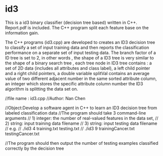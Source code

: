 # id3
This is a id3 binary classifier (decision tree based) written in C++.    Report.pdf is included.
The C++ program split each feature base on the information gain.

The C++ programs (id3.cpp) are developed to creates an ID3 decision tree to classify a set of input training data and then reports the classification performance on a separate set of input testing data. The branch factor of a ID tree is set to 2, in other words , the shape of a ID3 tree is very similar to the shape of a binary search tree , each tree node in ID3 tree contains : a set of 2D data (includes all attributes and class label), a left child pointer and a right child pointers, a double variable splitVal contains an average value of two different adjacent number in the same sorted attribute column, an integer which stores the specific attribute column number the ID3 algorithm is splitting the data set on.


//file name : id3.cpp
//Author: Nan Chen

//Object:Develop a software agent in C++ to learn an ID3 decision tree from labeled classification data
//The program should take 3 command-line arguments
// 1) integer: the number of real-valued features in the data set,
// 2) string: input training data filename
// 3) string: input testing data filename
// e.g.
// ./id3 4 training.txt testing.txt
// ./id3 9 trainingCancer.txt testingCancer.txt

//The program should then output the number of testing examples classified correctly by the decision tree
